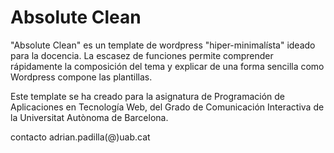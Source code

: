 # Absolute Clean
"Absolute Clean" es un template de wordpress "hiper-minimalísta" ideado para la docencia. La escasez de funciones permite comprender rápidamente la composición del tema y explicar de una forma sencilla como Wordpress compone las plantillas.

Este template se ha creado para la asignatura de Programación de Aplicaciones en Tecnología Web, del Grado de Comunicación Interactiva de la Universitat Autònoma de Barcelona. 

contacto adrian.padilla(@)uab.cat
